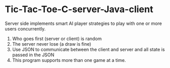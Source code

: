 # Tic-Tac-Toe-C-server-Java-client
Server side implements smart AI player strategies to play with one or more users concurrently. 
1. Who goes first (server or client) is random
2. The server never lose (a draw is fine)
3. Use JSON to communicate between the client and server and all state is passed in the JSON
4. This program supports more than one game at a time.
